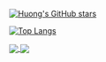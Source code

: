 [![Huong's GitHub stars](https://github-readme-stats.vercel.app/api?username=angelstarhnl&hide=issues&show_icons=true&hide_border=true&theme=buefy)](https://github.com/angelstarhnl)  

[![Top Langs](https://github-readme-stats.vercel.app/api/top-langs/?username=angelstarhnl&langs_count=10&layout=compact&hide_border=true&theme=buefy)](https://github.com/angelstarhnl)

<a href="https://github.com/angelstarhnl/CPP_Code_PTIT">
  <img align="center" src="https://github-readme-stats.vercel.app/api/pin/?username=angelstarhnl&theme=buefy&border_color=B57EDC&repo=CPP_Code_PTIT" />
</a>

<a href="https://github.com/angelstarhnl/Cau_truc_du_lieu_va_giai_thuat">
  <img align="center" src="https://github-readme-stats.vercel.app/api/pin/?username=angelstarhnl&theme=buefy&border_color=B57EDC&repo=Cau_truc_du_lieu_va_giai_thuat" />
</a>
